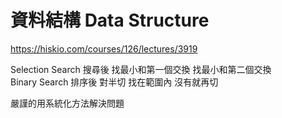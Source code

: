 # 資料結構 Data Structure

https://hiskio.com/courses/126/lectures/3919

Selection Search 搜尋後 找最小和第一個交換 找最小和第二個交換  
Binary Search 排序後 對半切 找在範圍內 沒有就再切  

嚴謹的用系統化方法解決問題